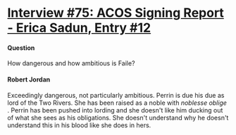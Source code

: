# [Interview #75: ACOS Signing Report - Erica Sadun, Entry #12](https://www.theoryland.com/intvmain.php?i=75#12)

#### Question

How dangerous and how ambitious is Faile?

#### Robert Jordan

Exceedingly dangerous, not particularly ambitious. Perrin is due his due as lord of the Two Rivers. She has been raised as a noble with
*noblesse oblige*
. Perrin has been pushed into lording and she doesn't like him ducking out of what she sees as his obligations. She doesn't understand why he doesn't understand this in his blood like she does in hers.

